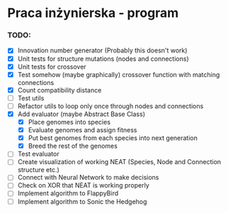 # Praca inżynierska - program

### TODO:
- [X] Innovation number generator (Probably this doesn't work)
- [X] Unit tests for structure mutations (nodes and connections)
- [X] Unit tests for crossover
- [X] Test somehow (maybe graphically) crossover function with matching connections
- [X] Count compatibility distance
- [ ] Test utils
- [ ] Refactor utils to loop only once through nodes and connections
- [X] Add evaluator (maybe Abstract Base Class)
  - [X] Place genomes into species
  - [X] Evaluate genomes and assign fitness
  - [X] Put best genomes from each species into next generation
  - [X] Breed the rest of the genomes
- [ ] Test evaluator
- [ ] Create visualization of working NEAT (Species, Node and Connection structure etc.)
- [ ] Connect with Neural Network to make decisions
- [ ] Check on XOR that NEAT is working properly
- [ ] Implement algorithm to FlappyBird
- [ ] Implement algorithm to Sonic the Hedgehog